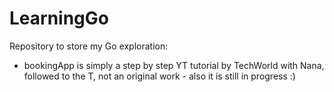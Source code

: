 # LearningGo

Repository to store my Go exploration:
- bookingApp is simply a step by step YT tutorial by TechWorld with Nana, followed to the T, not an original work - also it is still in progress :)
